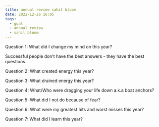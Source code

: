 ```yaml
---
title: annual review sahil bloom
date: 2022-12-26 16:05
tags:
  - goal
  - annual review
  - sahil bloom
---
```


Question 1: What did I change my mind on this year?

Successful people don't have the best answers - they have the best questions.

Question 2: What created energy this year?

Question 3: What drained energy this year?

Question 4: What/Who were dragging your life down a.k.a boat anchors?

Question 5: What did I not do because of fear?

Question 6: What were my greatest hits and worst misses this year?

Question 7: What did I learn this year?
